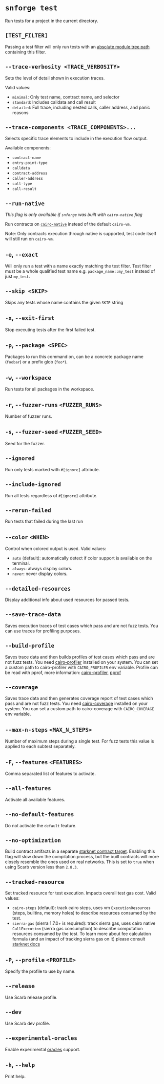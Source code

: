 # `snforge test`

Run tests for a project in the current directory.

## `[TEST_FILTER]`

Passing a test filter will only run tests with
an [absolute module tree path](https://book.cairo-lang.org/ch07-03-paths-for-referring-to-an-item-in-the-module-tree.html#paths-for-referring-to-an-item-in-the-module-tree)
containing this filter.

## `--trace-verbosity <TRACE_VERBOSITY>`

Sets the level of detail shown in execution traces.

Valid values:

- `minimal`: Only test name, contract name, and selector
- `standard`: Includes calldata and call result
- `detailed`: Full trace, including nested calls, caller address, and panic reasons

## `--trace-components <TRACE_COMPONENTS>...`

Selects specific trace elements to include in the execution flow output.

Available components:

- `contract-name`
- `entry-point-type`
- `calldata`
- `contract-address`
- `caller-address`
- `call-type`
- `call-result`

## `--run-native`

_This flag is only available if `snforge` was built with `cairo-native` flag_

Run contracts on [`cairo-native`](https://github.com/lambdaclass/cairo_native) instead of the default `cairo-vm`.

Note: Only contracts execution through native is supported, test code itself will still run on `cairo-vm`.

## `-e`, `--exact`

Will only run a test with a name exactly matching the test filter.
Test filter must be a whole qualified test name e.g. `package_name::my_test` instead of just `my_test`.

## `--skip <SKIP>`

Skips any tests whose name contains the given `SKIP` string

## `-x`, `--exit-first`

Stop executing tests after the first failed test.

## `-p`, `--package <SPEC>`

Packages to run this command on, can be a concrete package name (`foobar`) or a prefix glob (`foo*`).

## `-w`, `--workspace`

Run tests for all packages in the workspace.

## `-r`, `--fuzzer-runs` `<FUZZER_RUNS>`

Number of fuzzer runs.

## `-s`, `--fuzzer-seed` `<FUZZER_SEED>`

Seed for the fuzzer.

## `--ignored`

Run only tests marked with `#[ignore]` attribute.

## `--include-ignored`

Run all tests regardless of `#[ignore]` attribute.

## `--rerun-failed`

Run tests that failed during the last run

## `--color` `<WHEN>`

Control when colored output is used. Valid values:
- `auto` (default): automatically detect if color support is available on the terminal. 
- `always`: always display colors.
- `never`: never display colors.

## `--detailed-resources`

Display additional info about used resources for passed tests.

## `--save-trace-data`

Saves execution traces of test cases which pass and are not fuzz tests. You can use traces for profiling purposes.

## `--build-profile`

Saves trace data and then builds profiles of test cases which pass and are not fuzz tests. 
You need [cairo-profiler](https://github.com/software-mansion/cairo-profiler) installed on your system. You can set a custom path to cairo-profiler with `CAIRO_PROFILER` env variable. Profile can be read with pprof, more information: [cairo-profiler](https://github.com/software-mansion/cairo-profiler), [pprof](https://github.com/google/pprof?tab=readme-ov-file#building-pprof)

## `--coverage`

Saves trace data and then generates coverage report of test cases which pass and are not fuzz tests.
You need [cairo-coverage](https://github.com/software-mansion/cairo-coverage) installed on your system. You can set a custom path to cairo-coverage with `CAIRO_COVERAGE` env variable.

## `--max-n-steps` `<MAX_N_STEPS>`

Number of maximum steps during a single test. For fuzz tests this value is applied to each subtest separately.

##  `-F`, `--features` `<FEATURES>`
Comma separated list of features to activate.

## `--all-features`
Activate all available features.

## `--no-default-features`
Do not activate the `default` feature.

## `--no-optimization`
Build contract artifacts in a separate [starknet contract target](https://docs.swmansion.com/scarb/docs/extensions/starknet/contract-target.html#starknet-contract-target).
Enabling this flag will slow down the compilation process, but the built contracts will more closely resemble the ones used on real networks. This is set to `true` when using Scarb version less than `2.8.3`.

## `--tracked-resource`

Set tracked resource for test execution. Impacts overall test gas cost. Valid values:
- `cairo-steps` (default): track cairo steps, uses vm `ExecutionResources` (steps, builtins, memory holes) to describe  resources consumed by the test.
- `sierra-gas` (sierra 1.7.0+ is required): track sierra gas, uses cairo native `CallExecution` (sierra gas consumption) to describe computation resources consumed by the test.
To learn more about fee calculation formula (and an impact of tracking sierra gas on it) please consult [starknet docs](https://docs.starknet.io/architecture-and-concepts/fees/#overall_fee)

##  `-P`, `--profile` `<PROFILE>`
Specify the profile to use by name.

## `--release`
Use Scarb release profile.

## `--dev`
Use Scarb dev profile.

## `--experimental-oracles`

Enable experimental [oracles](../../snforge-advanced-features/oracles.md) support.

## `-h`, `--help`

Print help.
